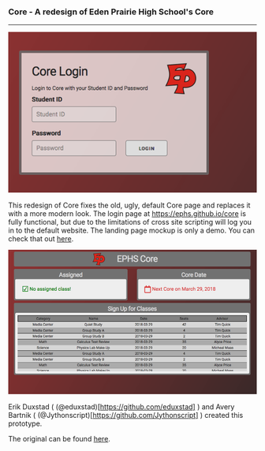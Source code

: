 ### Core - A redesign of Eden Prairie High School's Core
---
![Login Page](/img/login.png)

This redesign of Core fixes the old, ugly, default Core page and replaces it with a more modern look. The login page at https://ephs.github.io/core is fully functional, but due to the limitations of cross site scripting will log you in to the default website. The landing page mockup is only a demo. You can check that out [here](https://ephs.github.io/core/landing.html). 

![Landing Page](/img/landing.png)

Erik Duxstad ( (@eduxstad)[https://github.com/eduxstad] ) and Avery Bartnik ( (@Jythonscript)[https://github.com/Jythonscript] ) created this prototype. 

The original can be found [here](https://edenprairie_students.na.rapidbiz.com/).
